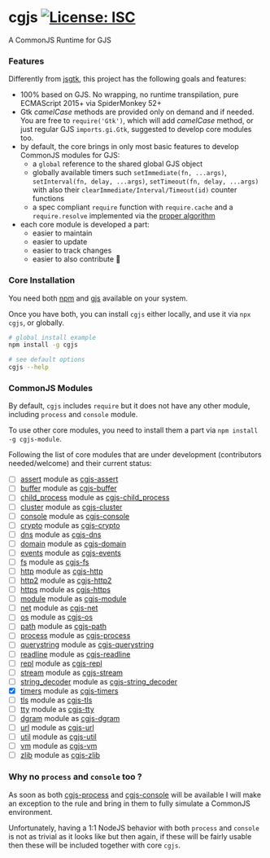 # cgjs [![License: ISC](https://img.shields.io/badge/License-ISC-yellow.svg)](https://opensource.org/licenses/ISC)

A CommonJS Runtime for GJS

### Features

Differently from [jsgtk](https://github.com/WebReflection/jsgtk), this project has the following goals and features:

  * 100% based on GJS. No wrapping, no runtime transpilation, pure ECMAScript 2015+ via SpiderMonkey 52+
  * Gtk _camelCase_ methods are provided only on demand and if needed. You are free to `require('Gtk')`, which will add _camelCase_ method, or just regular GJS `imports.gi.Gtk`, suggested to develop core modules too.
  * by default, the core brings in only most basic features to develop CommonJS modules for GJS:
    * a `global` reference to the shared global GJS object
    * globally available timers such `setImmediate(fn, ...args)`, `setInterval(fn, delay, ...args)`, `setTimeout(fn, delay, ...args)` with also their `clearImmediate/Interval/Timeout(id)` counter functions
    * a spec compliant `require` function with `require.cache` and a `require.resolve` implemented via the [proper algorithm](https://nodejs.org/api/modules.html#modules_all_together)
  * each core module is developed a part:
    * easier to maintain
    * easier to update
    * easier to track changes
    * easier to also contribute 🎉

### Core Installation

You need both [npm](https://www.npmjs.com) and [gjs](https://wiki.gnome.org/Projects/Gjs) available on your system.

Once you have both, you can install `cgjs` either locally, and use it via `npx cgjs`, or globally.

```sh
# global install example
npm install -g cgjs

# see default options
cgjs --help
```

### CommonJS Modules

By default, `cgjs` includes `require` but it does not have any other module, including `process` and `console` module.

To use other core modules, you need to install them a part via `npm install -g cgjs-module`.

Following the list of core modules that are under development (contributors needed/welcome) and their current status:

  - [ ] [assert](https://nodejs.org/api/assert.html) module as [cgjs-assert](https://github.com/cgjs/cgjs-assert)
  - [ ] [buffer](https://nodejs.org/api/buffer.html) module as [cgjs-buffer](https://github.com/cgjs/cgjs-buffer)
  - [ ] [child_process](https://nodejs.org/api/child_process.html) module as [cgjs-child_process](https://github.com/cgjs/cgjs-child_process)
  - [ ] [cluster](https://nodejs.org/api/cluster.html) module as [cgjs-cluster](https://github.com/cgjs/cgjs-cluster)
  - [ ] [console](https://nodejs.org/api/console.html) module as [cgjs-console](https://github.com/cgjs/cgjs-console)
  - [ ] [crypto](https://nodejs.org/api/crypto.html) module as [cgjs-crypto](https://github.com/cgjs/cgjs-crypto)
  - [ ] [dns](https://nodejs.org/api/dns.html) module as [cgjs-dns](https://github.com/cgjs/cgjs-dns)
  - [ ] [domain](https://nodejs.org/api/domain.html) module as [cgjs-domain](https://github.com/cgjs/cgjs-domain)
  - [ ] [events](https://nodejs.org/api/events.html) module as [cgjs-events](https://github.com/cgjs/cgjs-events)
  - [ ] [fs](https://nodejs.org/api/fs.html) module as [cgjs-fs](https://github.com/cgjs/cgjs-fs)
  - [ ] [http](https://nodejs.org/api/http.html) module as [cgjs-http](https://github.com/cgjs/cgjs-http)
  - [ ] [http2](https://nodejs.org/api/http2.html) module as [cgjs-http2](https://github.com/cgjs/cgjs-http2)
  - [ ] [https](https://nodejs.org/api/https.html) module as [cgjs-https](https://github.com/cgjs/cgjs-https)
  - [ ] [module](https://nodejs.org/api/module.html) module as [cgjs-module](https://github.com/cgjs/cgjs-module)
  - [ ] [net](https://nodejs.org/api/net.html) module as [cgjs-net](https://github.com/cgjs/cgjs-net)
  - [ ] [os](https://nodejs.org/api/os.html) module as [cgjs-os](https://github.com/cgjs/cgjs-os)
  - [ ] [path](https://nodejs.org/api/path.html) module as [cgjs-path](https://github.com/cgjs/cgjs-path)
  - [ ] [process](https://nodejs.org/api/process.html) module as [cgjs-process](https://github.com/cgjs/cgjs-process)
  - [ ] [querystring](https://nodejs.org/api/querystring.html) module as [cgjs-querystring](https://github.com/cgjs/cgjs-querystring)
  - [ ] [readline](https://nodejs.org/api/readline.html) module as [cgjs-readline](https://github.com/cgjs/cgjs-readline)
  - [ ] [repl](https://nodejs.org/api/repl.html) module as [cgjs-repl](https://github.com/cgjs/cgjs-repl)
  - [ ] [stream](https://nodejs.org/api/stream.html) module as [cgjs-stream](https://github.com/cgjs/cgjs-stream)
  - [ ] [string_decoder](https://nodejs.org/api/string_decoder.html) module as [cgjs-string_decoder](https://github.com/cgjs/cgjs-string_decoder)
  - [x] [timers](https://nodejs.org/api/timers.html) module as [cgjs-timers](https://github.com/cgjs/cgjs-timers)
  - [ ] [tls](https://nodejs.org/api/tls.html) module as [cgjs-tls](https://github.com/cgjs/cgjs-tls)
  - [ ] [tty](https://nodejs.org/api/tty.html) module as [cgjs-tty](https://github.com/cgjs/cgjs-tty)
  - [ ] [dgram](https://nodejs.org/api/dgram.html) module as [cgjs-dgram](https://github.com/cgjs/cgjs-dgram)
  - [ ] [url](https://nodejs.org/api/url.html) module as [cgjs-url](https://github.com/cgjs/cgjs-url)
  - [ ] [util](https://nodejs.org/api/util.html) module as [cgjs-util](https://github.com/cgjs/cgjs-util)
  - [ ] [vm](https://nodejs.org/api/vm.html) module as [cgjs-vm](https://github.com/cgjs/cgjs-vm)
  - [ ] [zlib](https://nodejs.org/api/zlib.html) module as [cgjs-zlib](https://github.com/cgjs/cgjs-zlib)

### Why no `process` and `console` too ?

As soon as both [cgjs-process](https://github.com/cgjs/cgjs-process) and [cgjs-console](https://github.com/cgjs/cgjs-console) will be available I will make an exception to the rule and bring in them to fully simulate a CommonJS environment.

Unfortunately, having a 1:1 NodeJS behavior with both `process` and `console` is not as trivial as it looks like but then again, if these will be fairly usable then these will be included together with core `cgjs`.
